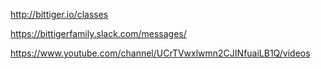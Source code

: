 http://bittiger.io/classes

https://bittigerfamily.slack.com/messages/

https://www.youtube.com/channel/UCrTVwxlwmn2CJINfuaiLB1Q/videos
